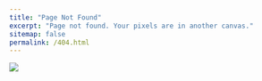 ```yaml
---
title: "Page Not Found"
excerpt: "Page not found. Your pixels are in another canvas."
sitemap: false
permalink: /404.html
---
```


![](https://miro.medium.com/max/800/1*hFwwQAW45673VGKrMPE2qQ.png)